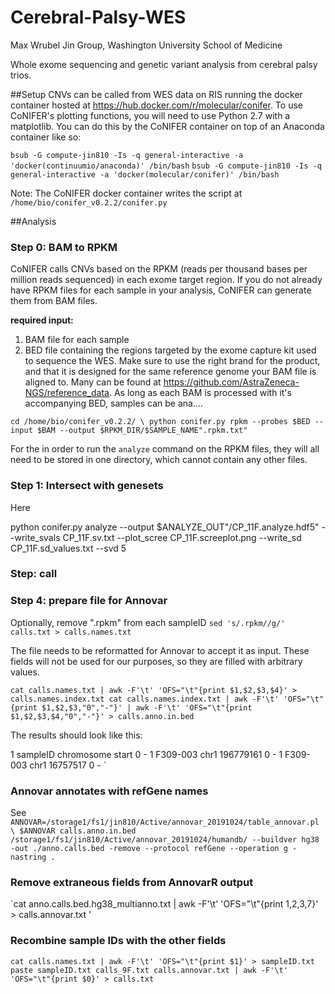 # Cerebral-Palsy-WES
Max Wrubel
Jin Group, Washington University School of Medicine

Whole exome sequencing and genetic variant analysis from cerebral palsy trios. 

##Setup
CNVs can be called from WES data on RIS running the docker container hosted at https://hub.docker.com/r/molecular/conifer. To use CoNIFER's plotting functions, you will need to use Python 2.7 with a matplotlib. You can do this by the CoNIFER container on top of an Anaconda container like so:

`bsub -G compute-jin810 -Is -q general-interactive -a 'docker(continuumio/anaconda)' /bin/bash` 
`bsub -G compute-jin810 -Is -q general-interactive -a 'docker(molecular/conifer)' /bin/bash`

Note: The CoNIFER docker container writes the script at `/home/bio/conifer_v0.2.2/conifer.py`

##Analysis

### Step 0: BAM to RPKM

CoNIFER calls CNVs based on the RPKM (reads per thousand bases per million reads sequenced) in each exome target region. If you do not already have RPKM files for each sample in your analysis, CoNIFER can generate them from BAM files.

**required input:**
  1. BAM file for each sample
  2. BED file containing the regions targeted by the exome capture kit used to sequence the WES. Make sure to use the right brand for the product, and that it is designed for the same reference genome your BAM file is aligned to. Many can be found at https://github.com/AstraZeneca-NGS/reference_data. As long as each BAM is processed with it's accompanying BED, samples can be ana....

`cd /home/bio/conifer_v0.2.2/ \
python conifer.py rpkm --probes $BED --input $BAM --output $RPKM_DIR/$SAMPLE_NAME".rpkm.txt" `

For the in order to run the `analyze` command on the RPKM files, they will all need to be stored in one directory, which cannot contain any other files.

### Step 1: Intersect with genesets

Here

python conifer.py analyze --output $ANALYZE_OUT"/CP_11F.analyze.hdf5" --write_svals CP_11F.sv.txt --plot_scree CP_11F.screeplot.png --write_sd CP_11F.sd_values.txt --svd 5

### Step: call


### Step 4: prepare file for Annovar

Optionally, remove ".rpkm" from each sampleID
`sed 's/.rpkm//g/' calls.txt > calls.names.txt`

The file needs to be reformatted for Annovar to accept it as input. These fields will not be used for our purposes, so they are filled with arbitrary values.

`cat calls.names.txt | awk -F'\t' 'OFS="\t"{print $1,$2,$3,$4}' > calls.names.index.txt
cat calls.names.index.txt | awk -F'\t' 'OFS="\t"{print $1,$2,$3,"0","-"}' | awk -F'\t' 'OFS="\t"{print $1,$2,$3,$4,"0","-"}' > calls.anno.in.bed
`

The results should look like this:

1       sampleID        chromosome      start   0       -
1       F309-003        chr1    196779161       0       -
1       F309-003        chr1    16757517        0       -
`

### Annovar annotates with refGene names
See 
`ANNOVAR=/storage1/fs1/jin810/Active/annovar_20191024/table_annovar.pl \
$ANNOVAR calls.anno.in.bed /storage1/fs1/jin810/Active/annovar_20191024/humandb/ --buildver hg38 -out ./anno.calls.bed -remove --protocol refGene --operation g -nastring .
`
### Remove extraneous fields from AnnovarR output

`cat anno.calls.bed.hg38_multianno.txt | awk -F'\t' 'OFS="\t"{print $1,$2,$3,$7}' > calls.annovar.txt '

### Recombine sample IDs with the other fields

`cat calls.names.txt | awk -F'\t' 'OFS="\t"{print $1}' > sampleID.txt
paste sampleID.txt calls_9F.txt calls.annovar.txt | awk -F'\t' 'OFS="\t"{print $0}' > calls.txt`

### 
